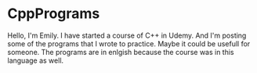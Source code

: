 # CppPrograms
Hello, I'm Emily.
I have started a course of C++ in Udemy.
And I'm posting some of the programs that I wrote to practice.
Maybe it could be usefull for someone.
The programs are in enlgish because the course was in this language as well.
